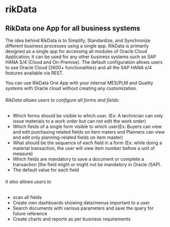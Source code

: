 # rikData
## RikData one App for all business systems

The idea behind RikData is to Simplify, Standardize, and Synchronize different business processes using a single app.
RikData is primarily designed as a single app for accessing all modules of Oracle Cloud Application; it can be used for any other business systems such as SAP HANA S/4 (Cloud and On-Premise). The default configuration allows users to use Oracle Cloud (2600+ functionalities) and all the SAP HANA s/4 features available via REST. 

You can use RikData One App with your internal MES/PLM and Quality systems with Oracle cloud without creating any customization. 

###### RikData allows users to configure all forms and fields: 
* Which forms should be visible to which user. (Ex: A technician can only issue materials to a work order but can not edit the work order) 
* Which fields of a single form visible to which user(Ex: Buyers can view and edit purchasing related fields on item maters and Planners can view and edit only planning-related fields on item master)
* What should be the sequence of each field in a form (Ex: while doing a material transaction, the user will view item number before a unit of measure)
* Which fields are mandatory to save a document or complete a transaction (the field might or might not be mandatory in Oracle /SAP).
* The default value for each field

###### It also allows users to
* scan all fields
* Create own dashboards showing data/menus important to a user
* Search documents with various parameters and save the query for future reference
* Create charts and reports as per business requirements



